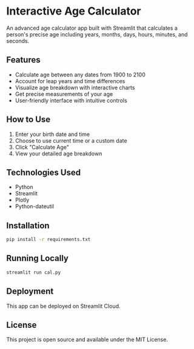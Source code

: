# Interactive Age Calculator

An advanced age calculator app built with Streamlit that calculates a person's precise age including years, months, days, hours, minutes, and seconds.

## Features

- Calculate age between any dates from 1900 to 2100
- Account for leap years and time differences
- Visualize age breakdown with interactive charts
- Get precise measurements of your age
- User-friendly interface with intuitive controls

## How to Use

1. Enter your birth date and time
2. Choose to use current time or a custom date
3. Click "Calculate Age"
4. View your detailed age breakdown

## Technologies Used

- Python
- Streamlit
- Plotly
- Python-dateutil

## Installation

```bash
pip install -r requirements.txt
```

## Running Locally

```bash
streamlit run cal.py
```

## Deployment

This app can be deployed on Streamlit Cloud.

## License

This project is open source and available under the MIT License.
